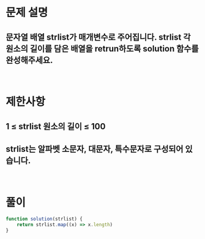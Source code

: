 # 문제 설명
## 문자열 배열 strlist가 매개변수로 주어집니다. strlist 각 원소의 길이를 담은 배열을 retrun하도록 solution 함수를 완성해주세요.

<br>

# 제한사항
## 1 ≤ strlist 원소의 길이 ≤ 100
## strlist는 알파벳 소문자, 대문자, 특수문자로 구성되어 있습니다.

<br>

# 풀이

```js
function solution(strlist) {
    return strlist.map((x) => x.length)
}
```


